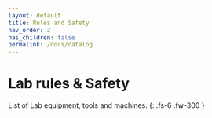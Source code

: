 ```yaml
---
layout: default
title: Rules and Safety
nav_order: 2
has_children: false
permalink: /docs/catalog
---
```


# Lab rules & Safety

List of Lab equipment, tools and machines.
{: .fs-6 .fw-300 }
